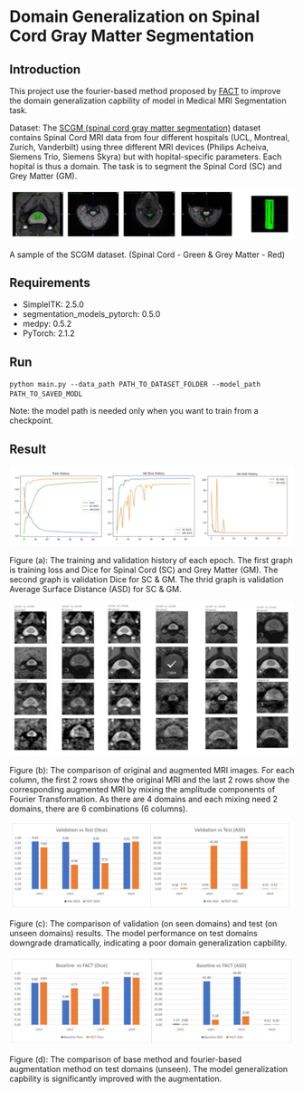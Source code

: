 # Domain Generalization on Spinal Cord Gray Matter Segmentation




## Introduction

This project use the fourier-based  method proposed by [FACT](https://arxiv.org/abs/2105.11120]) to improve the domain generalization capbility of model in Medical MRI Segmentation task.

Dataset: The [SCGM (spinal cord gray matter segmentation)](http://niftyweb.cs.ucl.ac.uk/challenge/index.php) dataset contains Spinal Cord MRI data from four different hospitals (UCL, Montreal, Zurich,
Vanderbilt) using three different MRI devices (Philips Acheiva, Siemens Trio, Siemens Skyra) but with hopital-specific parameters. Each hopital is thus a domain. The task is to segment the Spinal Cord (SC) and Grey Matter (GM).

![Figure demo](result/figure_demo.png)

A sample of the SCGM dataset. (Spinal Cord - Green & Grey Matter - Red)

## Requirements

- SimpleITK: 2.5.0
- segmentation_models_pytorch: 0.5.0
- medpy: 0.5.2
- PyTorch: 2.1.2
## Run
`python main.py --data_path PATH_TO_DATASET_FOLDER --model_path PATH_TO_SAVED_MODL`

Note: the model path is needed only when you want to train from a checkpoint.

## Result

![Figure a](result/figure_a.png)

Figure (a): The training and validation history of each epoch. The first graph is training loss and Dice 
for Spinal Cord (SC) and Grey Matter (GM). The second graph is validation Dice for SC & GM. The 
thrid graph is validation Average Surface Distance (ASD) for SC & GM.

![Figure b](result/figure_b.png)


Figure (b): The comparison of original and augmented MRI images. For each column, the first 2 rows show the original 
MRI and the last 2 rows show the corresponding augmented MRI by mixing the amplitude components of Fourier Transformation. As there are 4 domains and each mixing need 2 domains, there are 6 combinations (6 columns).

![Figure c](result/figure_c.png)


Figure (c): The comparison of validation (on seen domains) and test (on unseen domains) results. The model performance on test domains downgrade dramatically, indicating a poor domain generalization capbility.

![Figure d](result/figure_d.png)

Figure (d): The comparison of base method and fourier-based augmentation method on test domains (unseen). The model generalization capbility is significantly improved with the augmentation.


